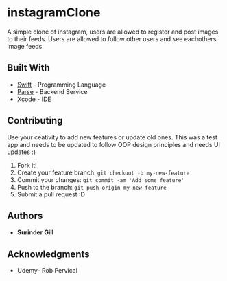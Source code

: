 # instagramClone
A simple clone of instagram, users are allowed to register and post images to their feeds. Users are allowed to follow other users and see
eachothers image feeds. 

## Built With

* [Swift](http://swiftdoc.org/) - Programming Language 
* [Parse](https://parseplatform.github.io/docs/) - Backend Service 
* [Xcode](https://developer.apple.com/xcode/) - IDE


## Contributing 
Use your ceativity to add new features or update old ones. This was a test app and needs to be updated to follow OOP design principles
and needs UI updates :)

1. Fork it!
2. Create your feature branch: `git checkout -b my-new-feature`
3. Commit your changes: `git commit -am 'Add some feature'`
4. Push to the branch: `git push origin my-new-feature`
5. Submit a pull request :D

## Authors

* **Surinder Gill** 

## Acknowledgments

* Udemy- Rob Pervical
